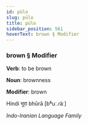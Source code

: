 ```yaml
---
id: pülo
slug: pülo
title: pülo
sidebar_position: 561
hoverText: brown § Modifier
---
```


### brown § Modifier

**Verb**: to be brown

**Noun**: brownness

**Modifier**: brown

Hindi भूरा bhūrā [bʱuː.ɾäː]

*Indo-Iranian Language Family*